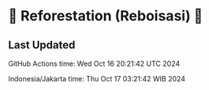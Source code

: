 
# 🌳 Reforestation (Reboisasi) 🌲

## Last Updated

GitHub Actions time: Wed Oct 16 20:21:42 UTC 2024

Indonesia/Jakarta time: Thu Oct 17 03:21:42 WIB 2024
